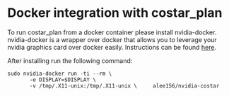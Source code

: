 # Docker integration with costar_plan

To run costar_plan from a docker container please install nvidia-docker.
nvidia-docker is a wrapper over docker that allows you to leverage your nvidia graphics card over docker easily.
Instructions can be found [here](https://github.com/NVIDIA/nvidia-docker).

After installing run the following command:
```
sudo nvidia-docker run -ti --rm \
       -e DISPLAY=$DISPLAY \
       -v /tmp/.X11-unix:/tmp/.X11-unix \     alee156/nvidia-costar
```
